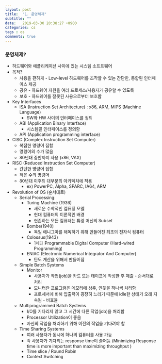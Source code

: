 ```yaml
---
layout: post
title:  "1. 운영체제"
subtitle: ""
date:   2019-03-30 20:38:27 +0900
categories: cs
tags : os
comments: true
---
```

###  운영체제?
- 하드웨어와 애플리케이션 사이에 있는 시스템 소프트웨어
- 목적?
  - 사용을 편하게 - Low-level 하드웨어를 조작할 수 있는 간단한, 통합된 인터페이스 제공
  - 공유 - 하드웨어 자원을 여러 프로세스/사용자가 공유할 수 있도록
  - 보호 - 하드웨어를 잘못된 사용으로부터 보호함
- Key Interfaces
  - ISA (Instruction Set Architecture) : x86, ARM, MIPS (Machine Language)
    - SW와  HW 사이의 인터페이스를 정의
  - ABI (Application Binary Interface)
    - 시스템콜 인터페이스를 정의함
  - API (Application programming interface)
- CISC (Complex Instruction Set Computer)
  - 복잡한 명령어 집합
  - 명령어의 수가 많음
  - 80년대 중반까지 사용 (x86, VAX)
- RISC (Reduced Instruction Set Computer)
  - 간단한 명령어 집합
  - 적은 수의 명령어
  - 80년대 이후의 대부분의 아키텍처에 적용
    - ex) PowerPC, Alpha, SPARC,  IA64, ARM
- Revolution of OS (순서대로)
  - Serial Processing
    - Turing Machine (1936)
      - 새로운 수학적인 컴퓨팅 모델
      - 현대 컴퓨터의 이론적인 배경
      - 현존하는 모든 컴퓨터는 튜링 머신의 Subset
    - Bombe(1940)
      - 독일 에니그마를 해독하기 위해 만들어진 최초의 전자식 컴퓨터
    - Colossus(1943)
      - 1세대 Programmable Digital Computer (Hard-wired Programming)
    - ENIAC (Electronic Numerical Integrator And Computer)
      - 탄도 계산을 위해서 만들어짐
  - Simple Batch Systems
    - Monitor
      - 사용자가 작업(job)을 카드 또는 테이프에 작성한 후 제출 - 순서대로 처리
      - 모니터란 프로그램은 메모리에 상주, 인풋을 하나씩 처리함
      - 프로세서에 비해 입출력이 굉장히 느리기 때문에 idle한 상태가 오래 지속됨 - 비효율
  - Multiprogrammed Batch Systems
    - I/O를 기다리지 않고 그 시간에 다른 작업(job)을 처리함
    - Processor Utilization이 좋음
    - 자신의 작업을 처리하기 위해 이전의 작업을 기다려야 함
  - Time Sharing Systems
    - 여러 사용자가 동시에 하나의 컴퓨터를 사용 가능
    - 각 사용자가 기다리는 response time이 줄어듬 (Minimizing Response time is more important than maximizing throughput )
    - Time slice / Round Robin
    - Context Switching
 
